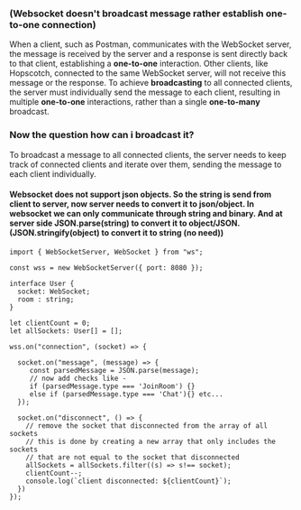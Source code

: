 ### (Websocket doesn't broadcast message rather establish one-to-one connection)
When a client, such as Postman, communicates with the WebSocket server, the message is received by the server and a response is sent directly back to that client, establishing a **one-to-one** interaction. Other clients, like Hopscotch, connected to the same WebSocket server, will not receive this message or the response. To achieve **broadcasting** to all connected clients, the server must individually send the message to each client, resulting in multiple **one-to-one** interactions, rather than a single **one-to-many** broadcast.
### Now the question how can i broadcast it?
To broadcast a message to all connected clients, the server needs to keep track of connected clients and iterate over them, sending the message to each client individually.

#### Websocket does not support json objects. So the string is send from client to server, now server needs to convert it to json/object. In websocket we can only communicate through string and binary. And at server side JSON.parse(string) to convert it to object/JSON. (JSON.stringify(object) to convert it to string (no need))

```
import { WebSocketServer, WebSocket } from "ws";

const wss = new WebSocketServer({ port: 8080 });

interface User {
  socket: WebSocket;
  room : string;
}

let clientCount = 0;
let allSockets: User[] = [];

wss.on("connection", (socket) => {

  socket.on("message", (message) => {
     const parsedMessage = JSON.parse(message);
     // now add checks like - 
     if (parsedMessage.type === 'JoinRoom') {} 
     else if (parsedMessage.type === 'Chat'){} etc...
  });

  socket.on("disconnect", () => {
    // remove the socket that disconnected from the array of all sockets
    // this is done by creating a new array that only includes the sockets
    // that are not equal to the socket that disconnected
    allSockets = allSockets.filter((s) => s!== socket);
    clientCount--;
    console.log(`client disconnected: ${clientCount}`);
  })
});
```